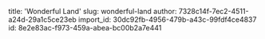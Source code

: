 title: 'Wonderful Land'
slug: wonderful-land
author: 7328c14f-7ec2-4511-a24d-29a1c5ce23eb
import_id: 30dc92fb-4956-479b-a43c-99fdf4ce4837
id: 8e2e83ac-f973-459a-abea-bc00b2a7e441

